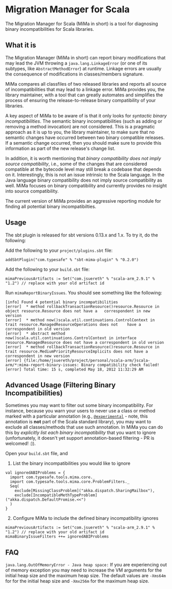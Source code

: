 # Migration Manager for Scala

The Migration Manager for Scala (MiMa in short) is a tool for
diagnosing binary incompatibilities for Scala libraries.

## What it is

The Migration Manager (MiMa in short) can report binary modifications that may
lead the JVM throwing a ``java.lang.LinkageError`` (or one of its subtypes,
like ``AbstractMethodError``) at runtime. Linkage errors are usually the
consequence of modifications in classes/members signature.

MiMa compares all classfiles of two released libraries and reports all source
of incompatibilities that may lead to a linkage error. MiMa provides you, the
library maintainer, with a tool that can greatly automates and simplifies the
process of ensuring the release-to-release binary compatibility of your
libraries.

A key aspect of MiMa to be aware of is that it only looks for *syntactic binary
incompatibilities*. The semantic binary incompatibilities (such as adding or
removing a method invocation) are not considered. This is a pragmatic approach
as it is up to you, the library maintainer, to make sure that no semantic
changes have occurred between two binary compatible releases. If a semantic
change occurred, then you should make sure to provide this information as part
of the new release's change list.

In addition, it is worth mentioning that *binary compatibility does not imply
source compatibility*, i.e., some of the changes that are considered compatible
at the bytecode level may still break a codebase that depends on it.
Interestingly, this is not an issue intrinsic to the Scala language. In the
Java language binary compatibility does not imply source compatibility as well.
MiMa focuses on binary compatibility and currently provides no insight into
source compatibility.

The current version of MiMa provides an aggressive reporting module for finding
all potential binary incompatibilties.

## Usage

The sbt plugin is released for sbt versions 0.13.x and 1.x.  To try it, do the following:

Add the following to your `project/plugins.sbt` file:

```
addSbtPlugin("com.typesafe" % "sbt-mima-plugin" % "0.2.0")
```

Add the following to your `build.sbt` file:

```
mimaPreviousArtifacts := Set("com.jsuereth" % "scala-arm_2.9.1" % "1.2") // replace with your old artifact id
```

Run `mimaReportBinaryIssues`.  You should see something like the following:

```
[info] Found 4 potential binary incompatibilities
[error]  * method rollbackTransactionResource()resource.Resource in object resource.Resource does not have a   correspondent in new version
[error]  * method now()scala.util.continuations.ControlContext in trait resource.ManagedResourceOperations does not    have a correspondent in old version
[error]  * abstract method now()scala.util.continuations.ControlContext in interface resource.ManagedResource does not have a correspondent in old version
[error]  * method rollbackTransactionResource()resource.Resource in trait resource.MediumPriorityResourceImplicits does not have a correspondent in new version
[error] {file:/home/jsuereth/project/personal/scala-arm/}scala-arm/*:mima-report-binary-issues: Binary compatibility check failed!
[error] Total time: 15 s, completed May 18, 2012 11:32:29 AM
```

## Advanced Usage (Filtering Binary Incompatibilities)

Sometimes you may want to filter out some binary incompatibility. For instance, because you warn your users to never use a class or method marked with a particular annotation (e.g., [`@experimental`](https://github.com/lightbend/migration-manager/issues/160) - note, this annotation is **not** part of the Scala standard library), you may want to exclude all classes/methods that use such annotation. In MiMa you can do this by _explicitly list each binary incompatibility_ that you want to ignore (unfortunately, it doesn't yet support annotation-based filtering - PR is welcomed! :)). 

Open your `build.sbt` file, and

1. List the binary incompatibilities you would like to ignore

  ```
  val ignoredABIProblems = {
    import com.typesafe.tools.mima.core._
    import com.typesafe.tools.mima.core.ProblemFilters._
    Seq(
      exclude[MissingClassProblem]("akka.dispatch.SharingMailbox"),
      exclude[IncompatibleMethTypeProblem]("akka.dispatch.DefaultPromise.<<")
    )
  }
  ```

2. Configure MiMa to include the defined binary incompatibility ignores

  ```
  mimaPreviousArtifacts := Set("com.jsuereth" % "scala-arm_2.9.1" % "1.2") // replace with your old artifact id
  mimaBinaryIssueFilters ++= ignoredABIProblems
  ```

## FAQ

`java.lang.OutOfMemoryError - Java heap space:` If you are experiencing out of memory exception you may need to increase the VM arguments for the initial heap size and the maximum heap size. The default values are `-Xms64m` for for the initial heap size and `-Xmx256m` for the maximum heap size.
